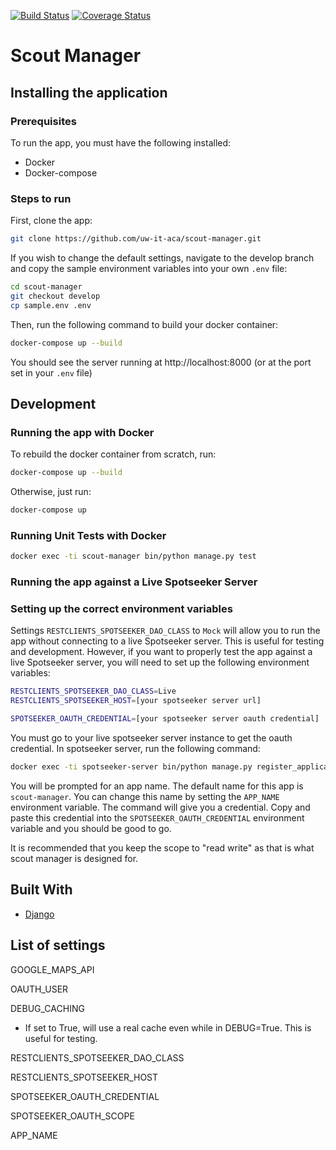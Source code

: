 [![Build Status](https://github.com/uw-it-aca/scout-manager/workflows/Build%2C%20Test%20and%20Deploy/badge.svg?branch=master)](https://github.com/uw-it-aca/scout-manager/actions)
[![Coverage Status](https://coveralls.io/repos/github/uw-it-aca/scout-manager/badge.svg?branch=main)](https://coveralls.io/github/uw-it-aca/scout-manager?branch=main)

# Scout Manager

## Installing the application

### Prerequisites
To run the app, you must have the following installed:
* Docker
* Docker-compose

### Steps to run
First, clone the app:

```bash
git clone https://github.com/uw-it-aca/scout-manager.git
```

If you wish to change the default settings, navigate to the develop branch and copy the sample environment variables into your own `.env` file:

```bash
cd scout-manager
git checkout develop
cp sample.env .env
```

Then, run the following command to build your docker container:

```bash
docker-compose up --build
```

You should see the server running at http://localhost:8000 (or at the port set in your `.env` file)

## Development

### Running the app with Docker

To rebuild the docker container from scratch, run:

```bash
docker-compose up --build
```

Otherwise, just run:

```bash
docker-compose up
```

### Running Unit Tests with Docker

```bash
docker exec -ti scout-manager bin/python manage.py test
```

### Running the app against a Live Spotseeker Server

### Setting up the correct environment variables

Settings `RESTCLIENTS_SPOTSEEKER_DAO_CLASS` to `Mock` will allow you to run the app without connecting to a live Spotseeker server. This is useful for testing and development. However, if you want to properly test the app against a live Spotseeker server, you will need to set up the following environment variables:

```bash
RESTCLIENTS_SPOTSEEKER_DAO_CLASS=Live
RESTCLIENTS_SPOTSEEKER_HOST=[your spotseeker server url]

SPOTSEEKER_OAUTH_CREDENTIAL=[your spotseeker server oauth credential]
```

You must go to your live spotseeker server instance to get the oauth credential. In spotseeker server, run the following command:

```bash
docker exec -ti spotseeker-server bin/python manage.py register_application [-s/--show-credential]
```

You will be prompted for an app name. The default name for this app is `scout-manager`. You can change this name by setting the `APP_NAME` environment variable. The command will give you a credential. Copy and paste this credential into the `SPOTSEEKER_OAUTH_CREDENTIAL` environment variable and you should be good to go.

It is recommended that you keep the scope to "read write" as that is what scout manager is designed for.

## Built With

* [Django](http://djangoproject.com/)

## List of settings

GOOGLE_MAPS_API

OAUTH_USER

DEBUG_CACHING
- If set to True, will use a real cache even while in DEBUG=True. This is useful for testing.

RESTCLIENTS_SPOTSEEKER_DAO_CLASS

RESTCLIENTS_SPOTSEEKER_HOST

SPOTSEEKER_OAUTH_CREDENTIAL

SPOTSEEKER_OAUTH_SCOPE

APP_NAME

